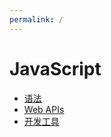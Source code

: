 ```yaml
---
permalink: /
---
```


# JavaScript

- [语法](lang/index.md)
- [Web APIs](webapi/index.md)
- [开发工具](tools/index.md)
